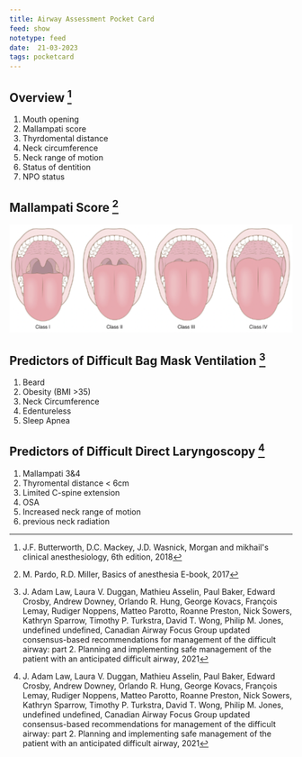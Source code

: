 ```yaml
---
title: Airway Assessment Pocket Card
feed: show
notetype: feed
date:  21-03-2023
tags: pocketcard
---
```


## Overview [^2]
1. Mouth opening
2. Mallampati score
3. Thyrdomental distance
4. Neck circumference
5. Neck range of motion
6. Status of dentition
7. NPO status
## Mallampati Score [^3]
![Mallampati](/assets/img/Mallampati.png)


## Predictors of Difficult Bag Mask Ventilation [^1]
1. Beard
2. Obesity (BMI >35)
3. Neck Circumference
4. Edentureless
5. Sleep Apnea

## Predictors of Difficult Direct Laryngoscopy [^1]
1. Mallampati 3&4
2. Thyromental distance < 6cm
3. Limited C-spine extension
4. OSA
5. Increased neck range of motion
6. previous neck radiation

[^1]:J. Adam Law, Laura V. Duggan, Mathieu Asselin, Paul Baker, Edward Crosby, Andrew Downey, Orlando R. Hung, George Kovacs, François Lemay, Rudiger Noppens, Matteo Parotto, Roanne Preston, Nick Sowers, Kathryn Sparrow, Timothy P. Turkstra, David T. Wong, Philip M. Jones, undefined undefined, Canadian Airway Focus Group updated consensus-based recommendations for management of the difficult airway: part 2. Planning and implementing safe management of the patient with an anticipated difficult airway, 2021
[^2]: J.F. Butterworth, D.C. Mackey, J.D. Wasnick, Morgan and mikhail's clinical anesthesiology, 6th edition, 2018
[^3]: M. Pardo, R.D. Miller, Basics of anesthesia E-book, 2017
[^4]: